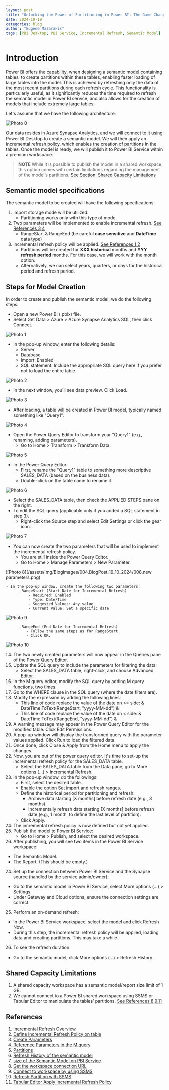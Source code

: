 ```yaml
---
layout: post
title: "Unlocking the Power of Partitioning in Power BI: The Game-Changer for Semantic Models!" 
date: 2024-10-19
categories: blog
author: "Eugene Mazarakis"
tags: [PBi Desktop, PBi Service, Incremental Refresh, Semantic Model]
---
```


# Introduction 
Power BI offers the capability, when designing a semantic model containing tables, to create partitions within these tables, enabling faster loading of large tables into the model. This is achieved by refreshing only the data of the most recent partitions during each refresh cycle. This functionality is particularly useful, as it significantly reduces the time required to refresh the semantic model in Power BI service, and also allows for the creation of models that include extremely large tables.

Let's assume that we have the following architecture:

![Photo 0](/assets/Img/BlogImages/004.BlogPost_19_10_2024/000.architecture.jpg)

Our data resides in Azure Synapse Analytics, and we will connect to it using Power BI Desktop to create a semantic model. We will then apply an incremental refresh policy, which enables the creation of partitions in the tables. Once the model is ready, we will publish it to Power BI Service within a premium workspace.

>  **NOTE**
> While it is possible to publish the model in a shared workspace, this option comes with certain limitations regarding the management of the model’s partitions. [See Section: Shared Capacity Limitations](#shared-capacity-limitations)


## Semantic model specifications
The semantic model to be created will have the following specifications:
1. Import storage mode will be utilized.
   - Partitioning works only with this type of mode.
3. Two parameters will be implemented to enable incremental refresh. [See References 3,4](#references)
   - RangeStart & RangeEnd (be careful **case sensitive** and **DateTime** data type)
4. Incremental refresh policy will be applied. [See References 1,2](#references)
   - Partitions will be created for **XXX historical** months and **YYY refresh period** months. For this case, we will work with the month option.
   - Alternatively, we can select years, quarters, or days for the historical period and refresh period.

## Steps for Model Creation
In order to create and publish the semantic model, we do the following steps:
- Open a new Power BI (.pbix) file.
- Select Get Data > Azure > Azure Synapse Analytics SQL, then click Connect.
   
![Photo 1](/assets/Img/BlogImages/004.BlogPost_19_10_2024/001.Get_Data.png) 


- In the pop-up window, enter the following details:
   - Server
   - Database
   - Import: Enabled
   - SQL statement: Include the appropriate SQL query here if you prefer not to load the entire table.

![Photo 2](/assets/Img/BlogImages/004.BlogPost_19_10_2024/002.Connect_to_synapse.png) 


- In the next window, you'll see data preview. Click Load.
   
![Photo 3](/assets/Img/BlogImages/004.BlogPost_19_10_2024/003.load_data_preview.png)


- After loading, a table will be created in Power BI model, typically named something like "Query1".

![Photo 4](/assets/Img/BlogImages/004.BlogPost_19_10_2024/004.Query_table_created.png) 


- Open the Power Query Editor to transform your "Query1" (e.g., renaming, adding parameters).
   - Go to Home > Transform > Transform Data.

![Photo 5](/assets/Img/BlogImages/004.BlogPost_19_10_2024/005.Transform_data.png) 


- In the Power Query Editor:
   - First, rename the "Query1" table to something more descriptive SALES_DATA (based on the business data).
   - Double-click on the table name to rename it.

![Photo 6](/assets/Img/BlogImages/004.BlogPost_19_10_2024/006.power_query_rename_table.png)
   
          
- Select the SALES_DATA table, then check the APPLIED STEPS pane on the right.
- To edit the SQL query (applicable only if you added a SQL statement in step 3).
    - Right-click the Source step and select Edit Settings or click the gear icon.
      
 ![Photo 7](/assets/Img/BlogImages/004.BlogPost_19_10_2024/007.applied_steps.png)

      
- You can now create the two parameters that will be used to implement the incremental refresh policy.
    - You are still inside the Power Query Editor.
    - Go to Home > Manage Parameters > New Parameter.
      
![Photo 8](/assets/Img/BlogImages/004.BlogPost_19_10_2024/008.new parameters.png)

    - In the pop-up window, create the following two parameters:
         - RangeStart (Start Date for Incremental Refresh)
              - Required: Enabled
              - Type: Date/Time
              - Suggested Values: Any value
              - Current Value: Set a specific date
              
 ![Photo 9](/assets/Img/BlogImages/004.BlogPost_19_10_2024/009.rangeStart.png)  
 
         - RangeEnd (End Date for Incremental Refresh)
             - Follow the same steps as for RangeStart.
             - Click OK.
             
 ![Photo 10](assets/Img/BlogImages/004.BlogPost_19_10_2024/010.RangeEnd.png)    
 
         
14. The two newly created parameters will now appear in the Queries pane of the Power Query Editor.
15. Update the SQL query to include the parameters for filtering the data:
    - Select the SALES_DATA table, right-click, and choose Advanced Editor.
16. In the M query editor, modify the SQL query by adding M query functions, two times.
17. Go to the WHERE clause in the SQL query (where the date filters are).
18. Modify the expression by adding the following lines:
    - This line of code replace the value of the date on >= side: & DateTime.ToText(RangeStart, "yyyy-MM-dd") &
    - This line of code replace the value of the date on < side: & DateTime.ToText(RangeEnd, "yyyy-MM-dd") &
19. A warning message may appear in the Power Query Editor for the modified table. Click Edit Permissions.
20. A pop-up window will display the transformed query with the parameter values applied. Click Run to load the filtered data.
21. Once done, click Close & Apply from the Home menu to apply the changes.
22. Now, you are out of the power query editor. It's time to set-up the incremental refresh policy for the SALES_DATA table.
    - Select the SALES_DATA table from the Data pane, go to More options (...) > Incremental Refresh.
23. In the pop-up window, do the followings:
    - First, select the desired table.
    - Enable the option Set import and refresh ranges.
    - Define the historical period for partitioning and refresh:
      - Archive data starting [X months] before refresh date (e.g., 3 months).
      - Incrementally refresh data starting [X months] before refresh date (e.g., 1 month, to define the last level of partition).
    - Click Apply.
24. The incremental refresh policy is now defined but not yet applied.
25. Publish the model to Power BI Service:
    - Go to Home > Publish, and select the desired workspace.
26. After publishing, you will see two items in the Power BI Service workspace:
   - The Semantic Model.
   - The Report. (This should be empty.)
24. Set up the connection between Power BI Service and the Synapse source (handled by the service admin/owner):
   - Go to the semantic model in Power BI Service, select More options (...) > Settings.
   - Under Gateway and Cloud options, ensure the connection settings are correct.
25. Perform an on-demand refresh:
   - In the Power BI Service workspace, select the model and click Refresh Now.
   - During this step, the incremental refresh policy will be applied, loading data and creating partitions. This may take a while.
26. To see the refresh duration:
   -	Go to the semantic model, click More options (...) > Refresh History.




## Shared Capacity Limitations
1. A shared capacity workspace has a semantic model/report size limit of 1 GB.
2. We cannot connect to a Power BI shared workspace using SSMS or Tabular Editor to manipulate the tables’ partitions. [See References 8,9,11](#references)


## References
1. [Incremental Refresh Overview](https://learn.microsoft.com/en-us/power-bi/connect-data/incremental-refresh-overview)
2. [Define Incremental Refresh Policy on table](https://learn.microsoft.com/en-us/power-bi/connect-data/incremental-refresh-configure#define-policy)
3. [Create Parameters](https://learn.microsoft.com/en-us/power-bi/connect-data/desktop-dynamic-m-query-parameters#create-and-use-dynamic-parameters)
4. [Reference Parameters in the M query](https://learn.microsoft.com/en-us/power-bi/connect-data/desktop-dynamic-m-query-parameters#reference-the-parameters-in-the-m-query)
5. [Partitions](https://learn.microsoft.com/en-us/power-bi/connect-data/incremental-refresh-xmla#partitions)
6. [Refresh History of the semantic model](https://learn.microsoft.com/en-us/power-bi/enterprise/service-premium-connect-tools#semantic-model-refresh)
7. [size of the Semantic Model on PBI Service](https://community.fabric.microsoft.com/t5/Service/How-do-I-check-the-size-of-a-dataset-published-to-to-the-Power/m-p/1054316#M94213)
8. [Get the workspace connection URL](https://learn.microsoft.com/en-us/power-bi/enterprise/service-premium-connect-tools#to-get-the-workspace-connection-url)
9. [Connect to workspace by using SSMS](https://learn.microsoft.com/en-us/power-bi/enterprise/service-premium-connect-tools#connect-to-a-workspace-by-using-ssms)
10. [Refresh Partition with SSMS](https://learn.microsoft.com/en-us/power-bi/connect-data/incremental-refresh-xmla#refresh-management-with-sql-server-management-studio)
11. [Tabular Editor Apply Incremental Refresh Policy](https://learn.microsoft.com/en-us/power-bi/connect-data/incremental-refresh-xmla#apply-refresh-policy) 
